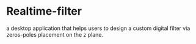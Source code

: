 # Realtime-filter
a desktop application that helps users to design a custom digital filter via zeros-poles placement on the z plane.
